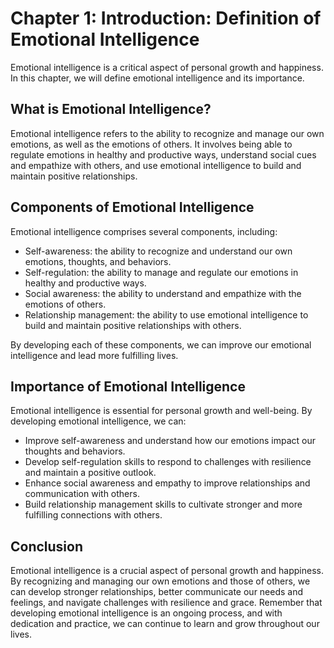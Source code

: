 Chapter 1: Introduction: Definition of Emotional Intelligence
=============================================================

Emotional intelligence is a critical aspect of personal growth and happiness. In this chapter, we will define emotional intelligence and its importance.

What is Emotional Intelligence?
-------------------------------

Emotional intelligence refers to the ability to recognize and manage our own emotions, as well as the emotions of others. It involves being able to regulate emotions in healthy and productive ways, understand social cues and empathize with others, and use emotional intelligence to build and maintain positive relationships.

Components of Emotional Intelligence
------------------------------------

Emotional intelligence comprises several components, including:

* Self-awareness: the ability to recognize and understand our own emotions, thoughts, and behaviors.
* Self-regulation: the ability to manage and regulate our emotions in healthy and productive ways.
* Social awareness: the ability to understand and empathize with the emotions of others.
* Relationship management: the ability to use emotional intelligence to build and maintain positive relationships with others.

By developing each of these components, we can improve our emotional intelligence and lead more fulfilling lives.

Importance of Emotional Intelligence
------------------------------------

Emotional intelligence is essential for personal growth and well-being. By developing emotional intelligence, we can:

* Improve self-awareness and understand how our emotions impact our thoughts and behaviors.
* Develop self-regulation skills to respond to challenges with resilience and maintain a positive outlook.
* Enhance social awareness and empathy to improve relationships and communication with others.
* Build relationship management skills to cultivate stronger and more fulfilling connections with others.

Conclusion
----------

Emotional intelligence is a crucial aspect of personal growth and happiness. By recognizing and managing our own emotions and those of others, we can develop stronger relationships, better communicate our needs and feelings, and navigate challenges with resilience and grace. Remember that developing emotional intelligence is an ongoing process, and with dedication and practice, we can continue to learn and grow throughout our lives.
